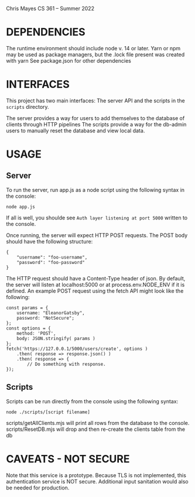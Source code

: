 Chris Mayes
CS 361 – Summer 2022

# DEPENDENCIES

The runtime environment should include node v. 14 or later. 
Yarn or npm may be used as package managers, but the .lock file present was created with yarn
See package.json for other dependencies

# INTERFACES

This project has two main interfaces: The server API and the scripts in the `scripts` directory.

The server provides a way for users to add themselves to the database of clients through HTTP pipelines
The scripts provide a way for the db-admin users to manually reset the database and view local data.

# USAGE

## Server

To run the server, run app.js as a node script using the following syntax in the console:

`node app.js`

If all is well, you shoulde see `Auth layer listening at port 5000` written to the console.

Once running, the server will expect HTTP POST requests. The POST body should have the following structure:

```
{
    "username": "foo-username",
    "password": "foo-password"
}
```

The HTTP request should have a Content-Type header of json.
By default, the server will listen at localhost:5000 or at process.env.NODE_ENV if it is defined.
An example POST request using the fetch API might look like the following:

```
const params = {
    username: "EleanorGatsby",
    password: "NotSecure"; 
};
const options = {
    method: 'POST',
    body: JSON.stringify( params )  
};
fetch('https://127.0.0.1/5000/users/create', options )
    .then( response => response.json() )
    .then( response => {
        // Do something with response.
});
```

## Scripts

Scripts can be run directly from the console using the following syntax:

`node ./scripts/[script filename]`

scripts/getAllClients.mjs will print all rows from the database to the console.
scripts/ResetDB.mjs will drop and then re-create the clients table from the db

# CAVEATS - NOT SECURE

Note that this service is a prototype. 
Because TLS is not implemented, this authentication service is NOT secure.
Additional input sanitation would also be needed for production.